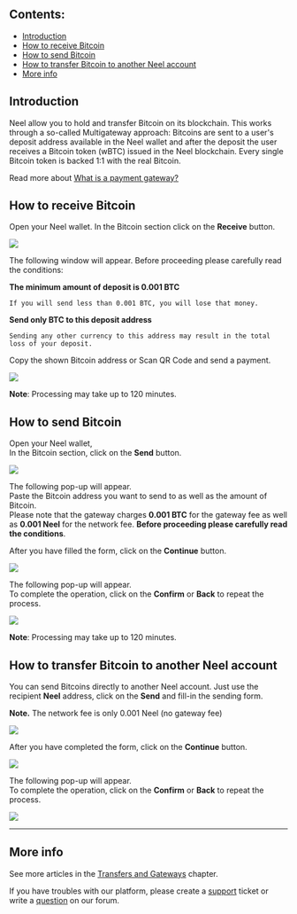 ## **Contents**:

* [Introduction](#introduction)
* [How to receive Bitcoin](#how-to-receive-bitcoin)
* [How to send Bitcoin](#how-to-send-bitcoin)
* [How to transfer Bitcoin to another Neel account](#how-to-transfer-bitcoin-to-another-neel-account)
* [More info](#more-info)

## Introduction

Neel allow you to hold and transfer Bitcoin on its blockchain. This works through a so-called Multigateway approach: Bitcoins are sent to a user's deposit address available in the Neel wallet and after the deposit the user receives a Bitcoin token \(wBTC\) issued in the Neel blockchain. Every single Bitcoin token is backed 1:1 with the real Bitcoin.

Read more about [What is a payment gateway?](/neel-client/frequently-asked-questions-faq/transfers-and-gateways/payment-gateway.md)

## How to receive Bitcoin

Open your Neel wallet.
In the Bitcoin section click on the **Receive** button.

![](/_assets/bitcoin_transfers_01.png)

The following window will appear. Before proceeding please carefully read the conditions:

**The minimum amount of deposit is 0.001 BTC**
```
If you will send less than 0.001 BTC, you will lose that money.
```
**Send only BTC to this deposit address**
```
Sending any other currency to this address may result in the total loss of your deposit.
```

Copy the shown Bitcoin address or Scan QR Code and send a payment.

![](/_assets/bitcoin_transfers_02.png)

**Note**: Processing may take up to 120 minutes.

## How to send Bitcoin

Open your Neel wallet,  
In the Bitcoin section, click on the **Send** button.

![](/_assets/bitcoin_transfers_01.png)

The following pop-up will appear.  
Paste the Bitcoin address you want to send to as well as the amount of Bitcoin.  
Please note that the gateway charges **0.001 BTC** for the gateway fee as well as **0.001 Neel** for the network fee.
**Before proceeding please carefully read the conditions**.

After you have filled the form, click on the **Continue** button.

![](/_assets/bitcoin_transfers_04.png)

The following pop-up will appear.  
To complete the operation, click on the **Confirm** or **Back** to repeat the process.

![](/_assets/bitcoin_transfers_05.png)

**Note**: Processing may take up to 120 minutes.

## How to transfer Bitcoin to another Neel account

You can send Bitcoins directly to another Neel account. Just use the recipient **Neel** address, click on the **Send** and fill-in the sending form.

**Note.** The network fee is only 0.001 Neel \(no gateway fee\)

![](/_assets/bitcoin_transfers_01.png)

After you have completed the form, click on the **Continue** button.

![](/_assets/bitcoin_transfers_07.png)

The following pop-up will appear.  
To complete the operation, click on the **Confirm** or **Back** to repeat the process.

![](/_assets/bitcoin_transfers_08.png)

___

## More info

See more articles in the [Transfers and Gateways](/neel-client/wallet-management.md) chapter.

If you have troubles with our platform, please create a [support](https://support.neelplatform.com/) ticket or write a [question](https://forum.neelplatform.com/) on our forum.
